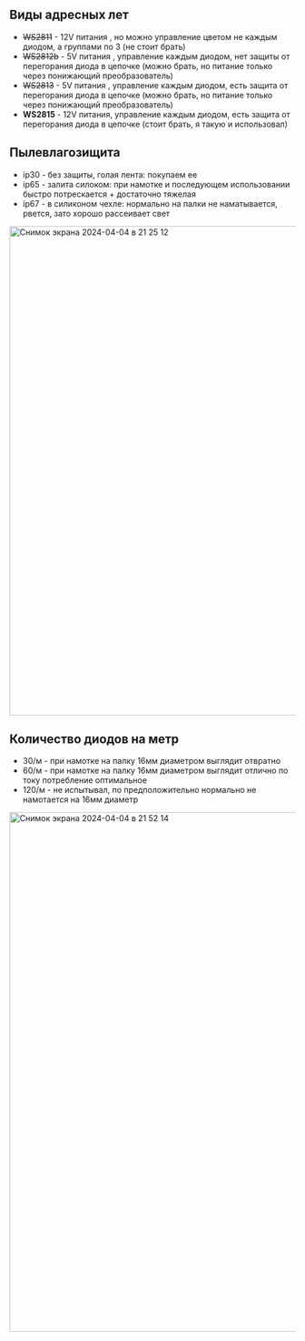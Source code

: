 <h2>Виды адресных лет</h2>


+ ~~WS2811~~ - 12V питания , но можно управление цветом не каждым диодом, а группами по 3 (не стоит брать)
+ ~~WS2812b~~ - 5V питания , управление каждым диодом, нет защиты от перегорания диода в цепочке (можно брать, но питание только через понижающий преобразователь)
+ ~~WS2813~~ - 5V питания , управление каждым диодом, есть защита от перегорания диода в цепочке (можно брать, но питание только через понижающий преобразователь)
+ **WS2815** - 12V питания, управление каждым диодом, есть защита от перегорания диода в цепочке (стоит брать, я такую и использовал)


<h2>Пылевлагозищита</h2>


+ ip30 - без защиты, голая лента: покупаем ее
+ ip65 - залита силоком: при намотке и последующем использовании быстро потрескается + достаточно тяжелая
+ ip67 - в силиконом чехле: нормально на палки не наматывается, рвется, зато хорошо рассеивает свет


<img width="860" alt="Снимок экрана 2024-04-04 в 21 25 12" src="https://github.com/maxpnz58/LightSabel/assets/51989861/bb4f8a24-3b2a-4518-aa54-bd924b842086">

<h2>Количество диодов на метр</h2>


+ 30/м - при намотке на палку 16мм диаметром выглядит отвратно
+ 60/м - при намотке на палку 16мм диаметром выглядит отлично по току потребление оптимальное
+ 120/м - не испытывал, по предположительно нормально не намотается на 16мм диаметр


<img width="913" alt="Снимок экрана 2024-04-04 в 21 52 14" src="https://github.com/maxpnz58/LightSabel/assets/51989861/57ce65a3-52af-444e-8bd9-2eb05aefbc80">
